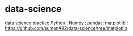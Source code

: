 # data-science
data science practice
Python :
Numpy : 
pandas: 
matplotlib : https://github.com/sumanA92/data-science/tree/matplotlib
